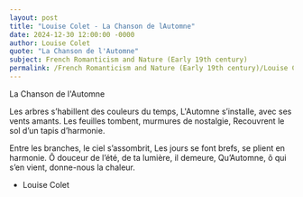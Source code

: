 ```yaml
---
layout: post
title: "Louise Colet - La Chanson de lAutomne"
date: 2024-12-30 12:00:00 -0000
author: Louise Colet
quote: "La Chanson de l'Automne"
subject: French Romanticism and Nature (Early 19th century)
permalink: /French Romanticism and Nature (Early 19th century)/Louise Colet/Louise Colet - La Chanson de lAutomne
---
```


La Chanson de l'Automne

Les arbres s’habillent des couleurs du temps,
L'Automne s’installe, avec ses vents amants.
Les feuilles tombent, murmures de nostalgie,
Recouvrent le sol d’un tapis d’harmonie.

Entre les branches, le ciel s’assombrit,
Les jours se font brefs, se plient en harmonie.
Ô douceur de l’été, de ta lumière, il demeure,
Qu’Automne, ô qui s’en vient, donne-nous la chaleur.

- Louise Colet
